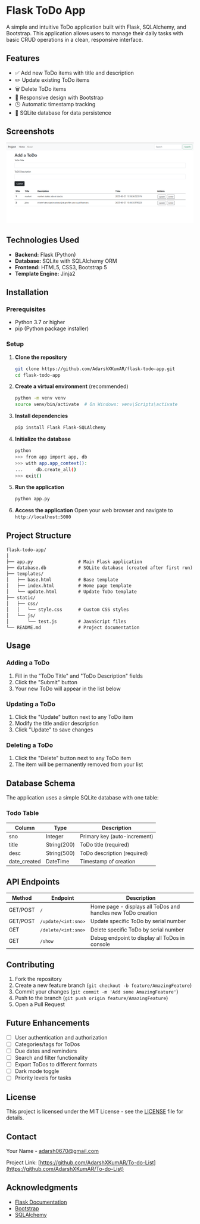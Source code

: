 # Flask ToDo App

A simple and intuitive ToDo application built with Flask, SQLAlchemy, and Bootstrap. This application allows users to manage their daily tasks with basic CRUD operations in a clean, responsive interface.

## Features

- ✅ Add new ToDo items with title and description
- ✏️ Update existing ToDo items
- 🗑️ Delete ToDo items
- 📱 Responsive design with Bootstrap
- 🕒 Automatic timestamp tracking
- 💾 SQLite database for data persistence

## Screenshots

![ToDo App Interface](https://github.com/AdarshXKumAR/To-do-List/blob/main/demo.png)

## Technologies Used

- **Backend:** Flask (Python)
- **Database:** SQLite with SQLAlchemy ORM
- **Frontend:** HTML5, CSS3, Bootstrap 5
- **Template Engine:** Jinja2

## Installation

### Prerequisites
- Python 3.7 or higher
- pip (Python package installer)

### Setup

1. **Clone the repository**
   ```bash
   git clone https://github.com/AdarshXKumAR/flask-todo-app.git
   cd flask-todo-app
   ```

2. **Create a virtual environment** (recommended)
   ```bash
   python -m venv venv
   source venv/bin/activate  # On Windows: venv\Scripts\activate
   ```

3. **Install dependencies**
   ```bash
   pip install Flask Flask-SQLAlchemy
   ```

4. **Initialize the database**
   ```bash
   python
   >>> from app import app, db
   >>> with app.app_context():
   ...     db.create_all()
   >>> exit()
   ```

5. **Run the application**
   ```bash
   python app.py
   ```

6. **Access the application**
   Open your web browser and navigate to `http://localhost:5000`

## Project Structure

```
flask-todo-app/
│
├── app.py                 # Main Flask application
├── database.db            # SQLite database (created after first run)
├── templates/
│   ├── base.html          # Base template
│   ├── index.html         # Home page template
│   └── update.html        # Update ToDo template
├── static/
│   ├── css/
│   │   └── style.css      # Custom CSS styles
│   └── js/
│       └── test.js        # JavaScript files
└── README.md              # Project documentation
```

## Usage

### Adding a ToDo
1. Fill in the "ToDo Title" and "ToDo Description" fields
2. Click the "Submit" button
3. Your new ToDo will appear in the list below

### Updating a ToDo
1. Click the "Update" button next to any ToDo item
2. Modify the title and/or description
3. Click "Update" to save changes

### Deleting a ToDo
1. Click the "Delete" button next to any ToDo item
2. The item will be permanently removed from your list

## Database Schema

The application uses a simple SQLite database with one table:

### Todo Table
| Column | Type | Description |
|--------|------|-------------|
| sno | Integer | Primary key (auto-increment) |
| title | String(200) | ToDo title (required) |
| desc | String(500) | ToDo description (required) |
| date_created | DateTime | Timestamp of creation |

## API Endpoints

| Method | Endpoint | Description |
|--------|----------|-------------|
| GET/POST | `/` | Home page - displays all ToDos and handles new ToDo creation |
| GET/POST | `/update/<int:sno>` | Update specific ToDo by serial number |
| GET | `/delete/<int:sno>` | Delete specific ToDo by serial number |
| GET | `/show` | Debug endpoint to display all ToDos in console |

## Contributing

1. Fork the repository
2. Create a new feature branch (`git checkout -b feature/AmazingFeature`)
3. Commit your changes (`git commit -m 'Add some AmazingFeature'`)
4. Push to the branch (`git push origin feature/AmazingFeature`)
5. Open a Pull Request

## Future Enhancements

- [ ] User authentication and authorization
- [ ] Categories/tags for ToDos
- [ ] Due dates and reminders
- [ ] Search and filter functionality
- [ ] Export ToDos to different formats
- [ ] Dark mode toggle
- [ ] Priority levels for tasks

## License

This project is licensed under the MIT License - see the [LICENSE](LICENSE) file for details.

## Contact

Your Name - [adarsh0670@gmail.com](mailto:your.adarsh0670@gmail.com)

Project Link: [https://github.com/AdarshXKumAR/To-do-List](https://github.com/AdarshXKumAR/To-do-List)

## Acknowledgments

- [Flask Documentation](https://flask.palletsprojects.com/)
- [Bootstrap](https://getbootstrap.com/)
- [SQLAlchemy](https://www.sqlalchemy.org/)
